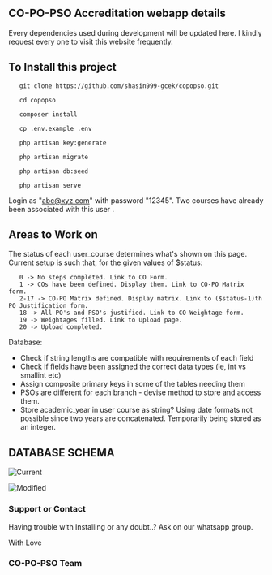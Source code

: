 ## CO-PO-PSO Accreditation webapp details

Every dependencies used during development will be updated here. I kindly request every one to visit this website frequently.

## To Install this project

```
   git clone https://github.com/shasin999-gcek/copopso.git
   
   cd copopso
   
   composer install
   
   cp .env.example .env
   
   php artisan key:generate
   
   php artisan migrate
   
   php artisan db:seed
   
   php artisan serve
```

Login as "abc@xyz.com" with password "12345". Two courses have already been associated with this user .

## Areas to Work on

   
The status of each user_course determines what's shown on this page. Current setup is such that, for the given values of $status:
   ```
      0 -> No steps completed. Link to CO Form. 
      1 -> COs have been defined. Display them. Link to CO-PO Matrix form. 
      2-17 -> CO-PO Matrix defined. Display matrix. Link to ($status-1)th PO Justification form.
      18 -> All PO's and PSO's justified. Link to CO Weightage form.
      19 -> Weightages filled. Link to Upload page. 
      20 -> Upload completed.
   ```
 
Database:
   * Check if string lengths are compatible with requirements of each field
   * Check if fields have been assigned the correct data types (ie, int vs smallint etc)
   * Assign composite primary keys in some of the tables needing them
   * PSOs are different for each branch - devise method to store and access them. 
   * Store academic_year in user course as string? Using date formats not possible since two years are concatenated. Temporarily being stored as an integer.
 
## DATABASE SCHEMA

![Current](https://image.ibb.co/jvaq4a/current_db.png)

![Modified](https://image.ibb.co/d88oqF/modified_db.png)

   
### Support or Contact

Having trouble with Installing or any doubt..?
Ask on our whatsapp group.

With 
Love
### CO-PO-PSO Team
